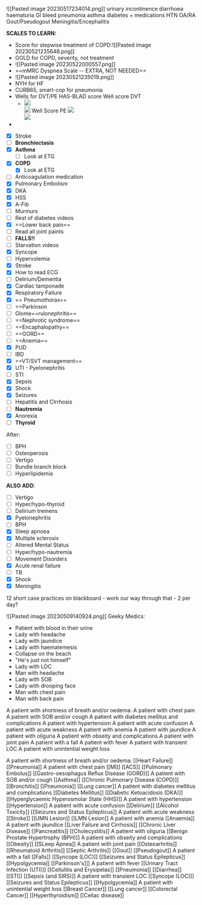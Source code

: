 ![[Pasted image 20230517234014.png]]
urinary incontinence
diarrhoea
haematuria
GI bleed
pneumonia
asthma
diabetes + medications
HTN
OA/RA
Gout/Pseudogout
Meningitis/Encephalitis

**SCALES TO LEARN:**
- Score for stepwise treatment of COPD:![[Pasted image 20230521235648.png]] 
- GOLD for COPD, severity, not treatment
- ![[Pasted image 20230522000557.png]]
- ==mMRC Dyspnea Scale --  EXTRA, NOT NEEDED==
- ![[Pasted image 20230521235019.png]]
- NYH for HF
- CURB65, smart-cop for pneumonia
- Wells for DVT/PE
  HAS-BLAD score
  Well score DVT
  - ![](http://127.0.0.1:60064/paste-c43a31dd44d3425210a6eb8a1bbc7f7728234edd.jpg)  
![](http://127.0.0.1:60064/paste-187de0e98215f1e31209e2fb7b752029fb858959.jpg)
Well Score PE
![](http://127.0.0.1:60064/paste-602ef72dae4d17a1b049d61a62dc41fb8d7e942e.jpg)  
![](http://127.0.0.1:60064/paste-02431774fab06eaae0d6ab1655064b8da1c61a56.jpg)
- 

- [x] Stroke
- [ ] **Bronchiectasis**
- [x] **Asthma**
	- [ ] Look at ETG
- [x] **COPD**
	- [x] Look at ETG
- [ ] Anticoagulation medication
- [x] Pulmonary Embolism
- [x] DKA
- [x] HSS
- [x] A-Fib
- [ ] Murmurs
- [ ] Rest of diabetes videos
- [x] ==Lower back pain==
- [ ] Read all joint paints
- [ ] **FALLS!!**
- [ ] Starvation videos
- [x] Syncope
- [ ] Hypervolemia
- [x] Stroke
- [x] How to read ECG
- [ ] Delirium/Dementia
- [x] Cardiac tamponade
- [x] Respiratory Failure
- [x] == Pneumothorax==
- [ ] ==Parkinson
- [ ] Glome==rulonephritis==
- [ ] ==Nephrotic syndrome==
- [ ] ==Encaphalopathy==
- [ ] ==GORD==
- [ ] ==Anemia==
- [x] PUD
- [ ] IBD
- [x] ==VT/SVT management==
- [x] UTI - Pyelonephritis
- [ ] STI
- [x] Sepsis
- [x] Shock
- [x] Seizures
- [ ] Hepatitis and CIrrhosis
- [ ] **Nautremia**
- [x] Anorexia
- [ ] **Thyroid**

After:
- [ ] BPH
- [ ] Osteoperosis
- [ ] Vertigo
- [ ] Bundle branch block
- [ ] Hyperlipidemia

**ALSO ADD**:
- [ ] Vertigo
- [ ] Hyper/hypo-thyroid
- [ ] Delirium tremens
- [x] Pyelonephritis
- [ ] BPH
- [x] Sleep apnoea
- [x] Multiple sclerosis
- [ ] Altered Mental Status
- [ ] Hyper/hypo-nautremia
- [ ] Movement Disorders
- [x] Acute renal failure
- [ ] TB
- [x] Shock
- [x] Meningitis

12 short case practices on blackboard - work our way through that - 2 per day?

![[Pasted image 20230509140924.png]]
Geeky Medics:
- Patient with blood in their urine
- Lady with headache
- Lady with jaundice
- Lady with haematemesis
- Collapse on the beach
- "He's just not himself"
- Lady with LOC
- Man with headache
- Lady with SOB
- Lady with drooping face
- Man with chest pain
- Man with back pain

A patient with shortness of breath and/or oedema:
A patient with chest pain
A patient with SOB and/or cough
A patient with diabetes mellitus and complications
A patient with hypertension
A patient with acute confusion
A patient with acute weakness
A patient with anemia
A patient with jaundice
A patient with oliguria
A patient with obseity and complications
A patient with joint pain
A patient with a fall
A patient with fever
A patient with transient LOC
A patient with unintential weight loss

A patient with shortness of breath and/or oedema:
[[Heart Failure]]
[[Pneumonia]]
A patient with chest pain
[[MI]]
[[ACS]]
[[Pulmonary Embolus]]
[[Gastro-oesophagus Reflux Disease (GORD)]]
A patient with SOB and/or cough
[[Asthma]]
[[Chronic Pulmonary Disease (COPD)]]
[[Bronchitis]]
[[Pneumonia]]
[[Lung cancer]]
A patient with diabetes mellitus and complications
[[Diabetes Mellitus]]
[[Diabetic Ketoacidosis (DKA)]]
[[Hyperglycaemic Hyperosmolar State (HHS)]]
A patient with hypertension
[[Hypertension]]
A patient with acute confusion
[[Delirium]]
[[Alcohol Toxicity]]
[[Seizures and Status Epilepticus]]
A patient with acute weakness
[[Stroke]]
[[UMN Lesion]]
[[LMN Lesion]]
A patient with anemia
[[Anaemia]]
A patient with jaundice
[[Liver Failure and Cirrhosis]]
[[Chronic Liver Disease]]
[[Pancreatitis]]
[[Cholecystitis]]
A patient with oliguria
[[Benign Prostate Hypertrophy (BPH)]]
A patient with obseity and complications
[[Obesity]]
[[SLeep Apnea]]
A patient with joint pain
[[Osteoarhritis]]
[[Rheumatoid Arthritis]]
[[Septic Arthritis]]
[[Gout]]
[[Pseudogout]]
A patient with a fall
[[Falls]]
[[Syncope (LOC)]]
[[Seizures and Status Epilepticus]]
[[Hypolgycemia]]
[[Parkinson's]]]
A patient with fever
[[Urinary Tract Infection (UTI)]]
[[Cellulitis and Erysipelas]]
[[Pneumonia]]
[[Diarrhea]]
[[STI]]
[[Sepsis (and SIRS)]]
A patient with transient LOC
[[Syncope (LOC)]]
[[Seizures and Status Epilepticus]]
[[Hypolgycemia]]
A patient with unintential weight loss
[[Breast Cancer]]
[[Lung cancer]]
[[Colorectal Cancer]]
[[Hyperthyroidism]]
[[Celiac disease]]